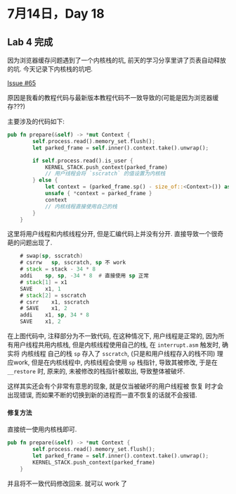 # 7月14日，Day 18

## Lab 4 完成

因为浏览器缓存问题遇到了一个内核栈的坑, 前天的学习分享里讲了页表自动释放的坑. 今天记录下内核栈的坑吧.

[Issue #65](https://github.com/rcore-os/rCore-Tutorial/issues/65)

原因是我看的教程代码与最新版本教程代码不一致导致的(可能是因为浏览器缓存???)

主要涉及的代码如下:

```Rust
pub fn prepare(&self) -> *mut Context {
        self.process.read().memory_set.flush();
        let parked_frame = self.inner().context.take().unwrap();

        if self.process.read().is_user {
            KERNEL_STACK.push_context(parked_frame)
            // 用户线程会将 `sscratch` 的值设置为内核栈
        } else {
            let context = (parked_frame.sp() - size_of::<Context>()) as *mut Context;
            unsafe { *context = parked_frame }
            context
            // 内核线程直接使用自己的栈
        }
    }
```

这里将用户线程和内核线程分开, 但是汇编代码上并没有分开. 直接导致一个很奇葩的问题出现了.

```asm
    # swap(sp, sscratch)
    # csrrw   sp, sscratch, sp 不 work
    # stack = stack - 34 * 8
    addi    sp, sp, -34 * 8  # 直接使用 sp 正常
    # stack[1] = x1
    SAVE    x1, 1
    # stack[2] = sscratch
    # csrr    x1, sscratch
    # SAVE    x1, 2
    addi    x1, sp, 34 * 8
    SAVE    x1, 2
```

在上图代码中, 注释部分为不一致代码, 在这种情况下, 用户线程是正常的, 因为所有用户线程共用内核栈, 但是内核线程使用自己的栈, 在 `interrupt.asm` 触发时, 确实将 内核线程 自己的栈 `sp` 存入了 `sscratch`, (只是和用户线程存入的栈不同) 理应work, 但是在内核线程中, 内核线程会使用 `sp` 栈指针, 导致其被修改, 于是在 `__restore` 时, 原来的, 未被修改的栈指针被取出, 导致整体被破坏.

这样其实还会有个非常有意思的现象, 就是仅当被破坏的用户线程被 恢复 时才会出现错误, 而如果不断的切换到新的进程而一直不恢复的话就不会报错.

#### 修复方法

直接统一使用内核栈即可.

```rust
pub fn prepare(&self) -> *mut Context {
        self.process.read().memory_set.flush();
        let parked_frame = self.inner().context.take().unwrap();
        KERNEL_STACK.push_context(parked_frame)
    }
```

并且将不一致代码修改回来. 就可以 work 了